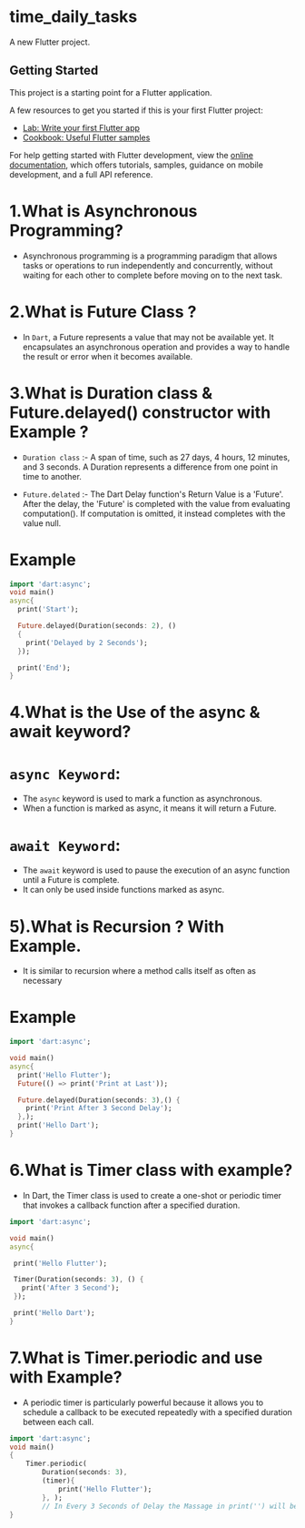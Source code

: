# time_daily_tasks

A new Flutter project.

## Getting Started

This project is a starting point for a Flutter application.

A few resources to get you started if this is your first Flutter project:

- [Lab: Write your first Flutter app](https://docs.flutter.dev/get-started/codelab)
- [Cookbook: Useful Flutter samples](https://docs.flutter.dev/cookbook)

For help getting started with Flutter development, view the
[online documentation](https://docs.flutter.dev/), which offers tutorials,
samples, guidance on mobile development, and a full API reference.


# 1.What is  Asynchronous Programming?

- Asynchronous programming is a programming paradigm that allows tasks or operations to run independently and concurrently, without waiting for each other to complete before moving on to the next task.

#  2.What is Future Class ?

- In `Dart`, a Future represents a value that may not be available yet. It encapsulates an asynchronous operation and provides a way to handle the result or error when it becomes available. 

# 3.What is Duration class & Future.delayed() constructor with Example ?

- `Duration class` :- A span of time, such as 27 days, 4 hours, 12 minutes, and 3 seconds. A Duration represents a difference from one point in time to another.

- `Future.delated` :- The Dart Delay function's Return Value is a 'Future'. After the delay, the 'Future' is completed with the value from evaluating computation(). If computation is omitted, it instead completes with the value null.

# Example

```Dart
import 'dart:async';
void main() 
async{
  print('Start');

  Future.delayed(Duration(seconds: 2), () 
  {
    print('Delayed by 2 Seconds');
  });

  print('End');
}
```

# 4.What is the Use of the async & await keyword?

# `async Keyword`:
- The `async` keyword is used to mark a function as asynchronous.
- When a function is marked as async, it means it will return a Future.

# `await Keyword`:
- The `await` keyword is used to pause the execution of an async function until a Future is complete.
- It can only be used inside functions marked as async.

# 5).What is Recursion ? With Example.

- It is similar to recursion where a method calls itself as often as necessary

# Example

```Dart
import 'dart:async';

void main()
async{
  print('Hello Flutter');
  Future(() => print('Print at Last'));

  Future.delayed(Duration(seconds: 3),() {
    print('Print After 3 Second Delay');
  },);
  print('Hello Dart');
}
```

# 6.What is Timer class with example?

- In Dart, the Timer class is used to create a one-shot or periodic timer that invokes a callback function after a specified duration.

```Dart
import 'dart:async';

void main()
async{

 print('Hello Flutter');

 Timer(Duration(seconds: 3), () { 
   print('After 3 Second');
 });

 print('Hello Dart');
}
```

# 7.What is Timer.periodic and use with Example?

- A periodic timer is particularly powerful because it allows you to schedule a callback to be executed repeatedly with a specified duration between each call.

```Dart
import 'dart:async';
void main()
{
    Timer.periodic(
        Duration(seconds: 3), 
        (timer){
            print('Hello Flutter');
        }, );
        // In Every 3 Seconds of Delay the Massage in print('') will be Execute..
}
```

